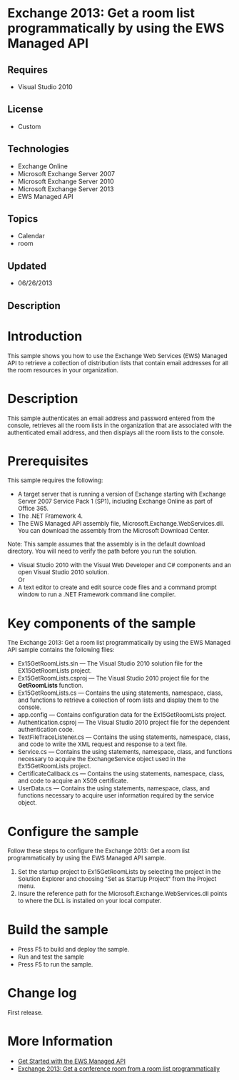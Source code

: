 # Exchange 2013: Get a room list programmatically by using the EWS Managed API
## Requires
- Visual Studio 2010
## License
- Custom
## Technologies
- Exchange Online
- Microsoft Exchange Server 2007
- Microsoft Exchange Server 2010
- Microsoft Exchange Server 2013
- EWS Managed API
## Topics
- Calendar
- room
## Updated
- 06/26/2013
## Description

<h1>Introduction</h1>
<p><span style="font-size:small">This sample shows you how to use the Exchange Web Services (EWS) Managed API to retrieve a collection of distribution lists that contain email addresses for all the room resources in your organization.</span></p>
<h1><span style="font-weight:bold">Description</span></h1>
<p><span style="font-size:small">This sample authenticates an email address and password entered from the console, retrieves all the room lists in the organization that are associated with the authenticated email address, and then displays all the room lists
 to the console.</span></p>
<h1>Prerequisites</h1>
<p><span style="font-size:small">This sample requires the following:</span></p>
<ul>
<li><span style="font-size:small">A target server that is running a version of Exchange starting with Exchange Server 2007 Service Pack 1 (SP1), including Exchange Online as part of Office&nbsp;365.</span>
</li><li><span style="font-size:small">The .NET Framework 4.</span> </li><li><span style="font-size:small">The EWS Managed API assembly file, Microsoft.Exchange.WebServices.dll. You can download the assembly from the Microsoft Download Center.</span>
</li></ul>
<p><span style="font-size:small">Note: </span><span style="font-size:small">This sample assumes that the assembly is in the default download directory. You will need to verify the path before you run the solution.</span></p>
<ul>
<li><span style="font-size:small">Visual Studio 2010 with the Visual Web Developer and C# components and an open Visual Studio 2010 solution.</span><br>
<span style="font-size:small">Or</span> </li><li><span style="font-size:small">A text editor to create and edit source code files and a command prompt window to run a .NET Framework command line compiler.</span>
</li></ul>
<h1>Key components of the sample</h1>
<p><span style="font-size:small">The Exchange 2013: Get a room list programmatically by using the EWS Managed API sample contains the following files:</span></p>
<ul>
<li><span style="font-size:small">Ex15GetRoomLists.sln &mdash; The Visual Studio 2010 solution file for the EX15GetRoomLists project.</span>
</li><li><span style="font-size:small">Ex15GetRoomLists.csproj &mdash; The Visual Studio 2010 project file for the
<strong>GetRoomLists </strong>function.</span> </li><li><span style="font-size:small">Ex15GetRoomLists.cs &mdash; Contains the using statements, namespace, class, and functions to retrieve a collection of room lists and display them to the console.</span>
</li><li><span style="font-size:small">app.config &mdash; Contains configuration data for the Ex15GetRoomLists project.</span>
</li><li><span style="font-size:small">Authentication.csproj &mdash; The Visual Studio 2010 project file for the dependent authentication code.</span>
</li><li><span style="font-size:small">TextFileTraceListener.cs &mdash; Contains the using statements, namespace, class, and code to write the XML request and response to a text file.</span>
</li><li><span style="font-size:small">Service.cs &mdash; Contains the using statements, namespace, class, and functions necessary to acquire the ExchangeService object used in the Ex15GetRoomLists project.</span>
</li><li><span style="font-size:small">CertificateCallback.cs &mdash; Contains the using statements, namespace, class, and code to acquire an X509 certificate.</span>
</li><li><span style="font-size:small">UserData.cs &mdash; Contains the using statements, namespace, class, and functions necessary to acquire user information required by the service object.</span>
</li></ul>
<h1>Configure the sample</h1>
<p><span style="font-size:small">Follow these steps to configure the Exchange 2013: Get a room list programmatically by using the EWS Managed API sample.</span></p>
<ol>
<li><span style="font-size:small">Set the startup project to Ex15GetRoomLists by selecting the project in the Solution Explorer and choosing &quot;Set as StartUp Project&quot; from the Project menu.</span>
</li><li><span style="font-size:small">Insure the reference path for the Microsoft.Exchange.WebServices.dll points to where the DLL is installed on your local computer.</span>
</li></ol>
<h1>Build the sample</h1>
<ul>
<li><span style="font-size:small">Press F5 to build and deploy the sample.</span>
</li><li><span style="font-size:small">Run and test the sample</span> </li><li><span style="font-size:small">Press F5 to run the sample.</span> </li></ul>
<h1>Change log</h1>
<p><span style="font-size:small">First release.</span></p>
<h1>More Information</h1>
<ul>
<li><span style="font-size:small"><a href="http://go.microsoft.com/fwlink/?LinkId=301827">Get Started with the EWS Managed API</a></span>
</li><li><span style="font-size:small"><a href="http://code.msdn.microsoft.com/Exchange-2013-Get-a-0468b925">Exchange 2013: Get a conference room from a room list programmatically</a></span>
</li></ul>
<p><span style="font-size:small">&nbsp;</span></p>
